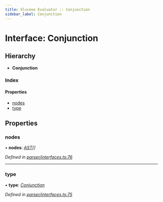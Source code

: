 ```yaml
---
title: Xlucene Evaluator :: Conjunction
sidebar_label: Conjunction
---
```


# Interface: Conjunction

## Hierarchy

* **Conjunction**

### Index

#### Properties

* [nodes](conjunction.md#nodes)
* [type](conjunction.md#type)

## Properties

###  nodes

• **nodes**: *[AST](../overview.md#ast)[]*

*Defined in [parser/interfaces.ts:76](https://github.com/terascope/teraslice/blob/5e4063e2/packages/xlucene-evaluator/src/parser/interfaces.ts#L76)*

___

###  type

• **type**: *[Conjunction](../enums/asttype.md#conjunction)*

*Defined in [parser/interfaces.ts:75](https://github.com/terascope/teraslice/blob/5e4063e2/packages/xlucene-evaluator/src/parser/interfaces.ts#L75)*
